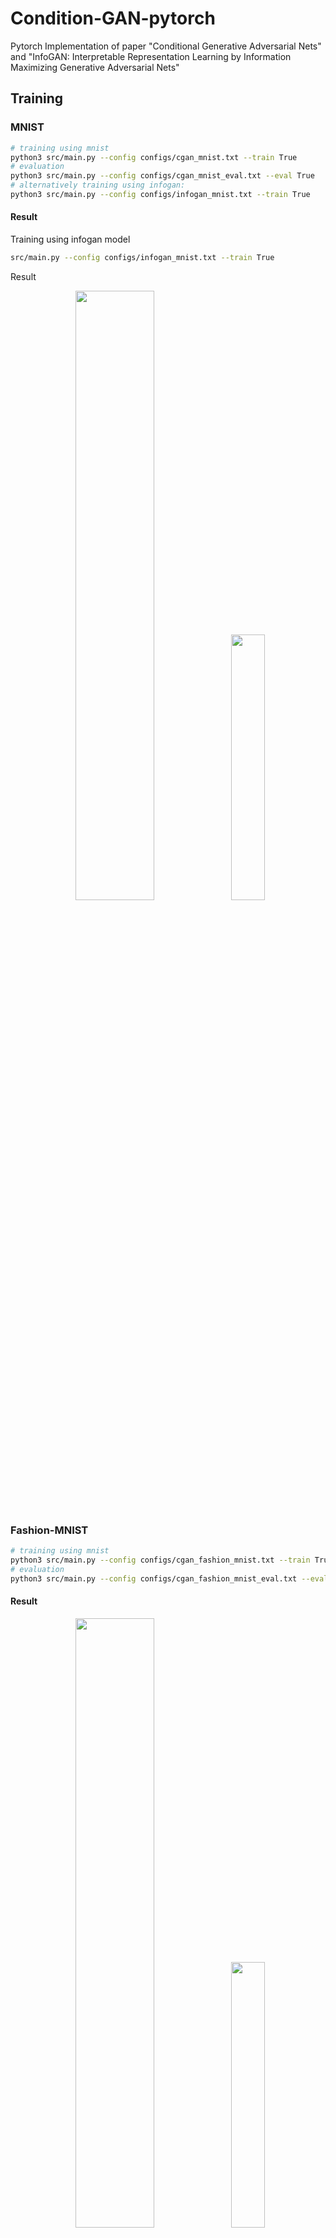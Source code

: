 # Condition-GAN-pytorch
Pytorch Implementation of paper "Conditional Generative Adversarial Nets" and "InfoGAN: Interpretable Representation Learning by Information Maximizing Generative Adversarial Nets" 
## Training
### MNIST
```bash
# training using mnist
python3 src/main.py --config configs/cgan_mnist.txt --train True
# evaluation 
python3 src/main.py --config configs/cgan_mnist_eval.txt --eval True
# alternatively training using infogan:
python3 src/main.py --config configs/infogan_mnist.txt --train True

```
#### Result

Training using infogan model 
```bash
src/main.py --config configs/infogan_mnist.txt --train True
```
Result
<p align="center" width="100%">
    <img width="50%" src="data/asset/mnist/infogan_mnist_loss.gif"> 
    <img width="33%" src="data/asset/mnist/infogan_mnist.gif"> 
</p>


### Fashion-MNIST
```bash
# training using mnist
python3 src/main.py --config configs/cgan_fashion_mnist.txt --train True
# evaluation 
python3 src/main.py --config configs/cgan_fashion_mnist_eval.txt --eval True
```
#### Result 
<p align="center" width="100%">
    <img width="50%" src="data/asset/fashion_mnist/loss.gif"> 
    <img width="33%" src="data/asset/fashion_mnist/synsethesis.gif"> 
</p>




